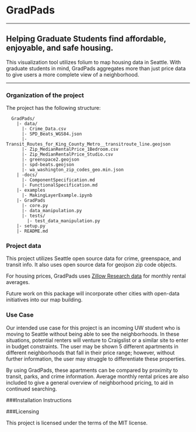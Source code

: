 # GradPads
----

## Helping Graduate Students find affordable, enjoyable, and safe housing.

This visualization tool utilizes folium to map housing data in Seattle. With graduate students in mind, GradPads aggregates more than just price data to give users a more complete view of a neighborhood.

----

### Organization of the project

The project has the following structure:

```
  GradPads/
    |- data/
      |- Crime_Data.csv
      |- SPD_Beats_WGS84.json
      |- Transit_Routes_for_King_County_Metro__transitroute_line.geojson
      |- Zip_MedianRentalPrice_1Bedroom.csv
      |- Zip_MedianRentalPrice_Studio.csv
      |- greenspace2.geojson
      |- spd-beats.geojson
      |- wa_washington_zip_codes_geo.min.json
    | -docs/
      |- ComponentSpecification.md
      |- FunctionalSpecification.md
    |- examples
      |- MakingLayerExample.ipynb
    |- GradPads
      |- core.py
      |- data_manipulation.py
      |- tests/
        |- test_data_manipulation.py
    |- setup.py
    |- README.md
```

### Project data

This project utilizes Seattle open source data for crime, greenspace, and transit info. It also uses open source data for geojson zip code objects.

For housing prices, GradPads uses [Zillow Research data](https://www.zillow.com/research/data/) for monthly rental averages.

Future work on this package will incorporate other cities with open-data initiatives into our map building.

### Use Case

Our intended use case for this project is an incoming UW student who is moving to Seattle without being able to see the neighborhoods. In these situations, potential renters will venture to Craigslist or a similar site to enter in budget constraints. The user may be shown 5 different apartments in different neighborhoods that fall in their price range; however, without further information, the user may struggle to differentiate these properties.

By using GradPads, these apartments can be compared by proximity to transit, parks, and crime information. Average monthly rental prices are also included to give a general overview of neighborhood pricing, to aid in continued searching.

###Installation Instructions

###Licensing

This project is licensed under the terms of the MIT license. 
